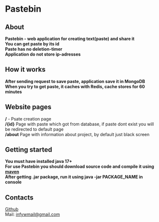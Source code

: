 # Pastebin

## About
**Pastebin - web application for creating text(paste) and share it<br>
You can get paste by its id<br>
Paste has no deletion-timer<br>
Application do not store ip-adresses**


## How it works
**After sending request to save paste, application save it in MongoDB<br>
When you try to get paste, it caches with Redis, cache stores for 60 minutes**

## Website pages
**/** - Psate creation page<br>
**/{id}** Page with paste which got from database, if paste dont exist you will be redirected to default page<br>
**/about** Page with information about project, by default just black screen

## Getting started
**You must have installed java 17+<br>
For use Pastebin you should download source code and compile it using [maven](https://maven.apache.org/)<br>
After getting .jar package, run it using java -jar PACKAGE_NAME in console**

## Contacts
[Github](https://github.com/Iinfy)<br>
Mail: infywmail@gmail.com


